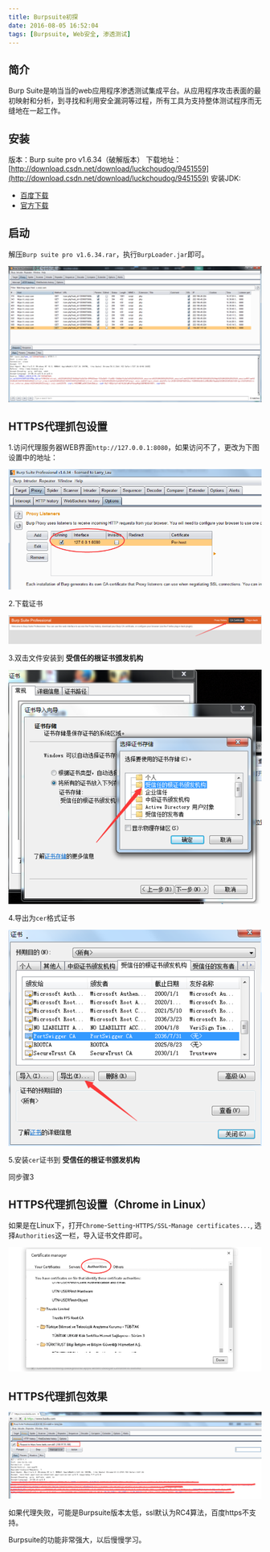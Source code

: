 ```yaml
---
title: Burpsuite初探
date: 2016-08-05 16:52:04
tags: [Burpsuite, Web安全, 渗透测试]
---
```


## 简介

Burp Suite是响当当的web应用程序渗透测试集成平台。从应用程序攻击表面的最初映射和分析，到寻找和利用安全漏洞等过程，所有工具为支持整体测试程序而无缝地在一起工作。
<!-- more -->

## 安装

版本：Burp suite pro v1.6.34（破解版本）
下载地址：[http://download.csdn.net/download/luckchoudog/9451559](http://download.csdn.net/download/luckchoudog/9451559)
安装JDK:

- [百度下载](https://www.baidu.com/link?url=mbk3bkGorHt1Q21233i1-7PFkVyPYx_C17XzCf2Ussr1p7M-05bC4rNpOrK6vZwuJj4rywaUYTCDJiuUvIOnbvSdA_6sYILjE-Lo7o2auSi&wd=&eqid=881f494f000c50500000000557a45eb9)
- [官方下载](http://www.oracle.com/technetwork/java/javase/downloads/jdk8-downloads-2133151.html)

## 启动

解压`Burp suite pro v1.6.34.rar`，执行`BurpLoader.jar`即可。

![burpsuite1](/images/burpsuite1.png)

## HTTPS代理抓包设置

1.访问代理服务器WEB界面`http://127.0.0.1:8080`，如果访问不了，更改为下图设置中的地址：

![burpsuite2](/images/burpsuite2.png)

2.下载证书

![burpsuite3](/images/burpsuite3.png)

3.双击文件安装到 **受信任的根证书颁发机构**

![burpsuite4](/images/burpsuite4.png)

4.导出为`cer`格式证书

![burpsuite5](/images/burpsuite5.png)

5.安装`cer`证书到 **受信任的根证书颁发机构**

同步骤3

## HTTPS代理抓包设置（Chrome  in Linux）

如果是在Linux下，打开`Chrome`-`Setting`-`HTTPS/SSL`-`Manage certificates...`, 选择`Authorities`这一栏，导入证书文件即可。

![burp-chrome-linux-setting](/images/burp-chrome-linux-setting.png)


## HTTPS代理抓包效果

![burpsuite6](/images/burpsuite6.png)

如果代理失败，可能是Burpsuite版本太低，ssl默认为RC4算法，百度https不支持。


Burpsuite的功能非常强大，以后慢慢学习。






